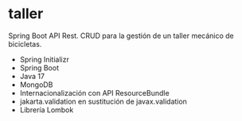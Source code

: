 # taller
Spring Boot API Rest. CRUD para la gestión de un taller mecánico de bicicletas.

- Spring Initializr
- Spring Boot
- Java 17
- MongoDB
- Internacionalización con API ResourceBundle
- jakarta.validation en sustitución de javax.validation
- Librería Lombok
